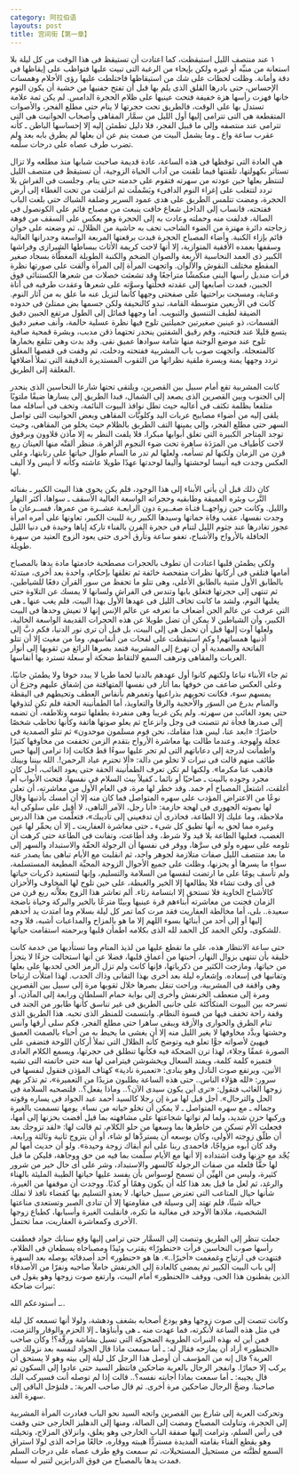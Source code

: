```yaml
---
category: 阿拉伯语
layouts: post
title: 宫间街【第一章】
---
```


١
عند منتصف الليل استيقظت، كما اعتادت أن تستيقظ فى هذا الوقت من كل ليلة بلا استعانة من منبِّه أو غيره ولكن بإيحاء من الرغبة التى تبيت عليها فتواظب على إيقاظها فى دقة وأمانة. وظلت لحظات على شك من استيقاظها فاختلطت عليها رؤى الأحلام وهمسات الإحساس، حتى بادرها القلق الذى يلم بها قبل أن تفتح جفنيها من خشية أن يكون النوم خانها فهزت رأسها هزة خفيفة فتحت عينيها على ظلام الحجرة الدامس. لم يكن ثمة علامة تستدل بها على الوقت، فالطريق تحت حجرتها لا ينام حتى مطلع الفجر، والأصوات المتقطعة هى التى تترامى إليها أول الليل من سمَّار المقاهى وأصحاب الحوانيت هى التى تترامى عند منتصفه وإلى ما قبيل الفجر، فلا دليل تطمئن إليه إلا إحساسها الباطن ـ كأنه عقرب ساعة واع ـ وما يشمل البيت من صمت ينم عن أن بعلها لم يطرق بابه بعد ولم تضرب طرف عصاه على درجات سلَّمه.

هى العادة التى توقظها فى هذه الساعة، عادة قديمة صاحبت شبابها منذ مطلعه ولا تزال تستأثر بكهولتها، تلقنتها فيما تلقنت من آداب الحياة الزوجية، أن تستيقظ فى منتصف الليل لتنتظر بعلها حين عودته من سهرته فتقوم على خدمته حتى ينام. وجلست فى الفراش بلا تردد لتتغلب على إغراء النوم الدافىء وبَسْملَت ثم انزلقت من تحت الغطاء إلى أرض الحجرة، ومضت تتلمس الطريق على هدى عمود السرير وضلفة الشباك حتى بلغت الباب ففتحته، فانساب إلى الداخل شعاع خافت ينبعث من مصباح قائم على الكونصول فى الصالة، فدلفت منه وحملته وعادت به إلى الحجرة وهو يعكس على السقف من فوهة زجاجته دائرة مهتزة من الضوء الشاحب تحف به حاشية من الظلال، ثم وضعته على خوان قائم بإزاء الكنبة. وأضاء المصباح الحجرة فبدت برقعتها المربعة الواسعة وجدرانها العالية وسقفها بعمده الأفقية المتوازية، إلا أنها لاحت كريمة الأثاث ببساطها الشيرازى وفراشها الكبير ذى العمد النحاسية الأربعة والصوان الضخم والكنبة الطويلة المغطَّاة بسجاد صغير المقطع مختلف النقوش والألوان. واتجهت المرأة إلى المرآة وألقت على صورتها نظرة فرأت منديل رأسها البنى منكمشًا متراجعًا وقد تشعثت خصلات من شعرها الكستنائى فوق الجبين، فمدت أصابعها إلى عقدته فحلَّتها وسوَّته على شعرها وعقدت طرفيه فى أناة وعناية، ومسحت براحتيها على صفحتى وجهها كأنما لتزيل عنه ما علق به من آثار النوم. كانت فى الأربعين متوسطة القامة، تبدو كالنحيفة ولكن جسمها بض ممتلئ فى حدوده الضيقة لطيف التنسيق والتبويب. أما وجهها فمائل إلى الطول مرتفع الجبين دقيق القسمات، ذو عينين صغيرتين جميلتين تلوح فيها نظرة عسلية حالمة، وأنف صغير دقيق يتسع قليلا عند فتحتيه، وفم رقيق الشفتين ينحدر تحتهما ذقن مدبب، وبشرة قمحية صافية تلوح عند موضع الوجنة منها شامة سوادها عميق نقى. وقد بدت وهى تتلفع بخمارها كالمتعجلة. واتجهت صوب باب المشربية ففتحته ودخلت، ثم وقفت فى قفصها المغلق تردد وجهها يمنة ويسرة ملقية نظراتها من الثقوب المستديرة الدقيقة التى تملأ أضلافها المغلقة إلى الطريق.

كانت المشربية تقع أمام سبيل بين القصرين، ويلتقى تحتها شارعا النحاسين الذى ينحدر إلى الجنوب وبين القصرين الذى يصعد إلى الشمال، فبدا الطريق إلى يسارها ضيقًا ملتويًا متلفعا بظلمة تكثف فى أعاليه حيث تطل نوافذ البيوت النائمة، وتخف فى أسافله مما يلقى إليه من أضواء مصابيح عربات اليد وكلوبَّات المقاهى وبعض الحوانيت التى تواصل السهر حتى مطلع الفجر، وإلى يمينها التف الطريق بالظلام حيث يخلو من المقاهى، وحيث توجد المتاجر الكبيرة التى تغلق أبوابها مبكرا، فلا يلفت النظر به إلا مآذن قلاوون وبرقوق لاحت كأطياف من المرَدَة ساهرة تحت ضوء النجوم الزاهرة. منظر ألفتْه منها العينان ربع قرن من الزمان ولكنها لم تسأمه، ولعلها لم تدر ما السأم طوال حياتها على رتابتها، وعلى العكس وجدت فيه أنيسا لوحشتها وأليفا لوحدتها عهدًا طويلا عاشته وكأنه لا أنيس ولا أليف لها.

كان ذلك قبل أن يأتى الأبناء إلى هذا الوجود، فلم يكن يحوى هذا البيت الكبير ـ بفنائه التَّرب وبئره العميقة وطابقيه وحجراته الواسعة العالية الأسقف ـ سواها، أكثر النهار والليل. وكانت حين زواجهــا فتـاة صغــيرة دون الرابعـة عشــرة من عمرها، فســرعان ما وجدت نفسها، عقب وفاة حماتها وسيدها الكبير ربة للبيت الكبير، تعاونها على أمره امرأة عجوز تغادرها عند جثوم الليل لتنام فى حجرة الفرن بالفناء تاركة إياها وحيدة فى دنيا الليل الحافلة بالأرواح والأشباح، تغفو ساعة وتأرق أخرى حتى يعود الزوج العتيد من سهرة طويلة.

ولكى يطمئن قلبها اعتادت أن تطوف بالحجرات مصطحبة خادمتها مادة يدها بالمصباح أمامها فتلقى فى أركانها نظرات متفحصة خائفة ثم تغلقها بإحكام، واحدة بعد أخرى، مبتدئة بالطابق الأول مثنية بالطابق الأعلى، وهى تتلو ما تحفظ من سور القرآن دفعًا للشياطين، ثم تنتهى إلى حجرتها فتغلق بابها وتندس فى الفراش ولسانها لا يمسك عن التلاوة حتى يغلبها النوم، ولشد ما كانت تخاف الليل فى عهدها الأول بهذا البيت، فلم يغب عنها ـ هى التى عرفت عن عالم الجن أضعاف ما تعرفه عن عالم الإنس إنها لا تعيش وحدها فى البيت الكبير، وأن الشياطين لا يمكن أن تضل طويلا عن هذه الحجرات القديمة الواسعة الخالية، ولعلها آوت إليها قبل أن تحمل هى إلى البيت، بل قبل أن ترى نور الدنيا، فكم دبَّ إلى أذنيها همساتهم! وكم استيقظت على لفحات من أنفاسهم، وما من مغيث إلا أن تتلو الفاتحة والصمدية أو أن تهرع إلى المشربية فتمد بصرها الزائغ من ثقوبها إلى أنوار العربات والمقاهى وترهف السمع لالتقاط ضحكة أو سعلة تسترد بها أنفاسها.

ثم جاء الأبناء تباعا ولكنهم كانوا أول عهدهم بالدنيا لحما طريا لا يبدد خوفا ولا يطمئن جانبًا، وعلى العكس ضاعف من خوفها بما أثار فى نفسها المتهافتة من إشفاق عليهم وجزع أن يمسهم سوء، فكانت تحويهم بذراعيها وتغمرهم بأنفاس العطف وتحيطهم فى اليقظة والمنام بدرع من السوَر والأحجبة والرقا والتعاويذ، أما الطمأنينة الحقة فلم تكن لتذوقها حتى يعود الغائب من سهرته. ولم يكن غريبا وهى منفردة بطفلها تنومه وتلاطفه، أن تضمه إلى صدرها فجأة ثم تتصنت فى وجل وانزعاج ثم يعلو صوتها هاتفة وكأنها تخاطب شخصًا حاضرًا: «ابعد عنا، ليس هذا مقامك، نحن قوم مسلمون موحدون» ثم تتلو الصمدية فى عجلة ولهوجة. وعندما طالت بها معاشرة الأرواح بتقدم الزمن تخففت من مخاوفها كثيرًا واطمأنت لدرجة إلى دعاباتهم التى لم تجر عليها سوءًا قط فكانت إذا ترامى إليها حس طائف منهم قالت فى نبرات لا تخلو من دالة: «ألا تحترم عباد الرحمن!. الله بيننا وبينك فاذهب عنا مكرما». ولكنها لم تكن تعرف الطمأنينة الحقة حتى يعود الغائب، أجل كان مجرد وجوده بالبيت ـ صاحيًا أو نائما ـ كفيلاً ببث السلام فى نفسها، فتحت الأبواب أم أغلقت، اشتعل المصباح أم خمد. وقد خطر لها مرة، فى العام الأول من معاشرته، أن تعلن نوعًا من الاعتراض المؤدب على سهره المتواصل فما كان منه إلا أن أمسك بأذنيها وقال لها بصوته الجهورى فى لهجة حازمة: «أنا رجل، الآمر الناهى، لا أقبل على سلوكى أية ملاحظة، وما عليك إلا الطاعة، فحاذرى أن تدفعينى إلى تأديبك»، فتعلَّمت من هذا الدرس وغيره مما لحق به أنها تطيق كل شىء ـ حتى معاشرة العفاريت ـ إلا أن يحمِّر لها عين الغضب، فعليها الطاعة بلا قيد ولا شرط، وقد أطاعت، وتفانت فى الطاعة حتى كرهت أن تلومه على سهره ولو فى سرَّها، ووقر فى نفسها أن الرجولة الحقّة والاستبداد والسهر إلى ما بعد منتصف الليل صفات متلازمة لجوهر واحد، ثم انقلبت مع الأيام تباهى بما يصدر عنه سواء ما يسرها أو يحزنها، وظلت على جميع الأحوال الزوجة المحبِّة المطيعة المستسلمة، ولم تأسف يومًا على ما ارتضت لنفسها من السلامة والتسليم، وإنها لتستعيد ذكريات حياتها فى أى وقت تشاء فلا يطالعها إلا الخير والغبطة، على حين تلوح لها المخاوف والأحزان كالأشباح الخاوية فلا تستحق إلا ابتسامة رثاء. ألم تعاشر هذا الزوج بعلاَّته ربع قرن من الزمان فجنت من معاشرته أبناءهم قرة عينيها وبيتًا مترعًا بالخير والبركة وحياة ناضجة سعيدة.. بلى، أما مخالطة العفاريت فقد مرت كما تمر كل ليلة بسلام وما امتدت يد أحدهم إليها أو إلى أحد من أبنائها بسوء اللهم إلا ما هو بالمزاح والمداعبات أشبه، فلا وجه للشكوى، ولكن الحمد كل الحمد لله الذى بكلامه اطمأن قلبها وبرحمته استقامت حياتها.

حتى ساعة الانتظار هذه، على ما تقطع عليها من لذيذ المنام وما تستأديها من خدمة كانت خليقة بأن تنتهى بزوال النهار، أحبتها من أعماق قلبها، فضلا عن أنها استحالت جزءًا لا يتجزأ من حياتها، ومازجت الكثير من ذكرياتها، فإنها كانت ولم تزل الرمز الحى لحدبها على بعلها وتفانيها فى إسعاده. وإشعاره ليلة بعد أخرى بهذا التفانى وذاك الحدب. لهذا امتلأت ارتياحا وهى واقفة فى المشربية، وراحت تنقل بصرها خلال ثقوبها مرة إلى سبيل بين القصرين ومرة إلى منعطف الخرنفش وأخرى إلى بوابة حمام السلطان ورابعة إلى المآذن، أو تسرحه بين البيوت المتكأكئة على جانبى الطريق فى غير تناسق كأنها طابور من الجند فى وقفة راحة تخفف فيها من قسوة النظام. وابتسمت للمنظر الذى تحبه. هذا الطريق الذى تنام الطرق والحوارى والأزقة ويبقى ساهرا حتى مطلع الفجر، فكم سلى أرقها وآنس وحشتها وبدَّد مخاوفها لا يغير الليل منه إلا أن يغشى ما يحيط به من أحياء بالصمت العميق فيهيئ لأصواته جوًّا تعلو فيه وتوضح كأنه الظلال التى تملأ أركان اللوحة فتضفى على الصورة عمقًا وجلاء، لهذا ترن الضحكة فيه فكأنها تنطلق فى حجرتها، ويسمع الكلام العادى فتميزه كلمة كلمة، ويمتد السعال ويخشوشن فيترامى لها منه حتى خاتمته التى تشبه الأنين، ويرتفع صوت النادل وهو ينادى: «تعميرة نادية» كهتاف المؤذن فتقول لنفسها فى سرور: «لله هؤلاء الناس.. حتى هذه الساعة يطلبون مزيدًا من التعميرة»، ثم تذكر بهم زوجها الغائب فتقول: «ترى أين يكون سيدى الآن؟.. وماذا يفعل؟.. فلتصحبه السلامة فى الحل والترحال». أجل قيل لها مرة إن رجلا كالسيد أحمد عبد الجواد فى يساره وقوته وجماله ـ مع سهره المتواصل ـ لا يمكن أن تخلو حياته من نساء. يومها تسممت بالغيرة وركبها حزن شديد، ولما لم تواتها شجاعتها على مشافهته بما قيل أفضت بحزنها إلى أمها، فجعلت الأم تسكن من خاطرها بما وسعها من حلو الكلام، ثم قالت لها: «لقد تزوجك بعد أن طلّق زوجته الأولى، وكان بوسعه أن يستردَّها لو شاء، أو أن يتزوج ثانية وثالثة ورابعة، وقد كان أبوه مزواجًا، فاحمدى ربنا على أنه أبقاك زوجة وحيدة». ولو أن حديث أمها لم يُجْد مع حزنها وقت اشتداده إلا أنها مع الأيام سلَّمت بما فيه من حق ووجاهة، فليكن ما قيل لها حقًّا فلعله من صفات الرجولة كالسهر والاستبداد، وشر على أى حال خير من شرور كثيرة، وليس من الهيِّن أن تسمح لوسواس بأن يفسد عليها حياتها الطيبة المليئة بالهناء والرغد، ثم لعل ما قيل بعد هذا كله أن يكون وهمًا أو كذبًا. ووجدت أن موقفها من الغيرة، شأنها حيال المتاعب التى تعترض سبيل حياتها، لا يعدو التسليم بها كقضاء نافذ لا تملك حياله شيئًا، فلم تهتد إلى وسيلة فى مقاومتها إلا أن تنادى الصبر وتستعدى مناعتها الشخصية، ملاذها الأوحد فى مغالبة ما تكره، فانقلبت الغيرة وأسبابها، كطباع زوجها الأخرى وكمعاشرة العفاريت، مما تحتمل.

جعلت تنظر إلى الطريق وتنصت إلى السمَّار حتى ترامى إليها وقع سنابك جواد فعطفت رأسها صوب النحاسين فرأت «حنطورًا» يقترب وئيدًا ومصباحاه يسطعان فى الظلام، فتنهدت فى ارتياح وغمغمت «أخيرًا..». ها هو «حنطور» أحد أصدقائه يوصله بعد السهرة إلى باب البيت الكبير ثم يمضى كالعادة إلى الخرنفش حاملاً صاحبه ونفرًا من الأصدقاء الذين يقطنون هذا الحى، ووقف «الحنطور» أمام البيت، وارتفع صوت زوجها وهو يقول فى نبرات ضاحكة:

ـ أستودعكم الله..

وكانت تنصت إلى صوت زوجها وهو يودع أصحابه بشغف ودهشة، ولولا أنها تسمعه كل ليلة فى مثل هذه الساعة لأنكرته، فما عهدت منه ـ هى وأبناؤها ـ إلا الحزم والوقار والتزمت، فمن أين له بهذه النبرات الطروبة الضحوكة التى تسيل بشاشة ورقَّة؟! وكأن صاحب «الحنطور» أراد أن يمازحه فقال له:
ـ أما سمعت ماذا قال الجواد لنفسه بعد نزولك من العربة؟ قال إنه من المؤسف أن أوصل هذا الرجل كل ليلة إلى بيته وهو لا يستحق أن يركب إلا حمارًا.
وانفجر الرجال بالعربة ضاحكين فانتظر السيد حتى عادوا إلى السكون ثم قال يجيبه:
ـ أما سمعت بماذا أجابته نفسه؟.. قالت إذا لم توصله أنت فسيركب البك صاحبنا.
وضجَّ الرجال ضاحكين مرة أخرى. ثم قال صاحب العربة:
ـ فلنؤجل الباقى إلى سهرة الغد.
 
وتحركت العربة إلى شارع بين القصرين واتجه السيد نحو الباب فغادرت المرأة المشربية إلى الحجرة، وتناولت المصباح ومضت إلى الصالة، ومنها إلى الدهليز الخارجى حتى وقفت فى رأس السلم، وترامت إليها صفقة الباب الخارجى وهو يغلق، وانزلاق المزلاج، وتخيلته وهو يقطع الفناء بقامته المديدة مستردًّا هيبته ووقاره، خالعًا مزاحه الذى لولا استراق السمع لظنَّته من مستحيل المستحيلات، ثم سمعت وقع طرف عصاه على درجات السلم فمدت يدها بالمصباح من فوق الدرابزين لتنير له سبيله.
